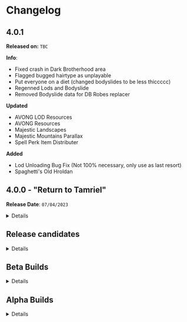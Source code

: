 # Changelog

## 4.0.1

**Released on:** `TBC`

**Info**:
- Fixed crash in Dark Brotherhood area
- Flagged bugged hairtype as unplayable
- Put everyone on a diet (changed bodyslides to be less thiccccc)
- Regenned Lods and Bodyslide
- Removed Bodyslide data for DB Robes replacer

**Updated**
- AVONG LOD Resources
- AVONG Resources
- Majestic Landscapes
- Majestic Mountains Parallax
- Spell Perk Item Distributer

**Added**
- Lod Unloading Bug Fix (Not 100% necessary, only use as last resort)
- Spaghetti's Old Hroldan

## 4.0.0 - "Return to Tamriel"

**Release Date**: `07/04/2023`

<Details>

**Changes from Release Candidate 11**
- Fixed issues with Mushrooms (Thanks ABA)
- Fixed issues with Cathedral Thislte (Thanks ABA)
- Relandscaped around Largashbur and Helgen to fix landscape tiling issues.
- Regenned all Lod files

**Updated**
- Book Covers Skyrim
- Faster HDT
- Project ja-Kha'jay 
 
**Added**
- Esbern Voice Consistency Fix
- Mushroom 2k
 
**Removed**
- Tardis Mushrooms 
 
 </Details>

## Release candidates

<details>

### RC 12

**Changes from RC 11** 
- Fixed issues with MipMaps on Xavbio armor retextures (Credit to Aljo and Bingus for the fix)
- Fixed issues with Majestic Landscapes and Mountains (Credit to T4, RA2 & AgentW)
- Updated mods which required
- Regenned all Lod files


**Updated**
- Better Balanced Backpacks
- Gloomy Creation Club Backpacks
- Magic Levelling Fix 
- Majestic Landscapes
- Majestic Mountains
- Markarth Lod Unlock 
- Project ja-Kha'jay 
- Vampires have claws
 
**Added**
- dunFolgunthurBossBattle Script Fix
- QUI
- Word Wall trigger Fix 
 
**Removed**
- Stay on System Page NG 
 
### RC 11 
 
**Changes from Release Candidate 10**
- Fixed snow shaders issues
- Fixed borked meshes in the rift
- Fixed borked blackreach ceiling
- Updated mods which required
- Regenned all Lod files

**Updated**
- Natural Waterfalls
- Real Dwemer Pipes  
- Spring Sneak Movement
- Synthesis 
- USMP
 
**Added**
- Better Dynamic Snow V2 
- Kanj's Atronachs 
- Lux Illustrious Whiterun Mesh Patch
- Vampires have claws
 
**Removed**
- Shaders of Snow 
 
### RC 10
**Changes from Release Candidate 9**
- Enabled Complex parallax to take advantage of new landscape and mountain textures
- Regenned all genned files

**Added**
- Majestic Mountains Parallax
- Majestic Landscapes
- Xavbio's Nordic Carved Armor
 
**Removed**
- ERM Mountains
- Fluffy Snow
- Nordic Shores 
- Resurgence Nordic
- Septentrional Landscapes
 
### RC 9
**Changes from Release Candidate 8**
- Fixed road alpha issue near Solitude
- Regenned all genned files 
 
**Updated**
- Cathedral 3D Mountain Flowers BOS
- Conditional Expressions
- DynDOLOD, DynDOLOD Resources
- DynDOLOD DLL NG
- Faster HDT-SMP
- Happy Little Trees DynDOLOD Addon
- Iconic Statues
- Natural Waterfalls
- Project ja-Kha'jay
- Racial Skin Varience
- Resurgence Artifacts
- Tanrielic Distribution.

**Added**
- Mihail's Cow
- Sleek Wolf Armor
- Xavbio's Wolf armor and Weapons.
 
**Removed**
- Rally's Shaggy Cows 

 
### RC 8
**Info**:
- Fixed mesh issues with Weapons.
- Added: Another KS Hairdos Replacer, KS Hair SMP, SC KS Hairdos Retextured, Spaghetti's Shors Stone
- Removed: Kala's Eyes.

### RC 7
**Info**:
- Switched up character visuals to provide greater consistency and fidelity.
- Regenned Bodyslide.
- Added: BNP Eyes, BNP Female, BNP Male, BNP Teeth, HIMBO, HIMBO Imperial Retexture Refit, Racial Skin Varience - SPID, Resurgence HIMBO Refits.
- Removed: Eyes of Beauty, Mature Skin, SC Mature Skin Specs, Tempered Skins Male

### RC 6
**Info**
- Finally fixed issues with Ice (Thanks Lala for reporting)
- Fixed Godrays (Thanks Lala for reporting)
- Reverted Wolves to earlier versions to improve consistency.

*Updated*
- ENBSeries
- Natural Waterfalls
- Xavbio's Imperial Armor Retexture
- Xavbio's Steel Armor Retexture

### RC 5

**Info**
- Fixed issues with ice in Steepfall Burrow
- Fixed low res beds.
- Fixed Godrays.
- Regenned lods

*Updated*
- Advanced Notification Log
- Patched for W4ENB - LUX - AIF
- Spaghetti's Cities AIO

*Added*
- Glacier Lod Meshes
- Glacierslab
- SC Glacierslab
- Xavbio Glass Armor retex

*Removed*
- IMR
- Resurgence Glass
- Skyrim Remastered Ice

### RC 4

**Info**
- Adjusted Load order to fix some ENB issues.
- Further adjusted size of some mods to improve performance in areas.
- Further tweaks to ini's
- Reverted to mods in RC 1 due to better overall look.

*Updated*
- Spaghetti's Cities AIO
- Tamrielic Distribution

*Added*
 - Natural Waterfalls
 - Illustrious Whiterun

*Removed*
- Cathedral Water
- ELE
- FYX mods (too many to list)
- MLOS
- More Wooden Bridges
- SkyVRaan Water Patcher
- WaterMod
- Water In Wells

### RC 3

**Info**:
- Reworked water and waterfalls to provide greater consistency and performance.
- Reworked lighting to improve performance and achieve more consistency.
- Regenerated output files.

**Download Changes**:

*Added*
- Cathedral Water
- ELE
- MLOS
- More Wooden Bridges
- Natural Waterfalls
- SkyVRaan Water Patcher
- WaterMod

*Removed*
 - Lux
 - Lux Via
 - Lux Orbis
 - Water For ENB

### RC 2

**Info**:
- Adjusted ini files with help of DestinySlayer (Huge thanks to you!)
- Removed Doahnique's carts & Skyland Night sky due to issues.

### RC 1

**Info**:
- Adjusted resolution of certain files to improve performance w/ no cost to visual quality.
- Adjusted ini's to correspond to change in weather/enb.
- Changed ENB light version to better match E.V.C & imrpove stability/performance.
- Fixed issue with dual sheath meshes
- Fixed mesh issues with Lux
- Fixed performance issues with landscape textures

**Download Changes**:

*Removed*
- Ebony ENB
- EVLAS
- Resuregence Elven
- Ruvaak Dahmaan ENB
- Skyland Landscapes

*Added*
- Elven Armors and Weapons Retexture
- E.V.C ENB
- Northern Shores
- Septentrional Landscapes
- Solas Weathers
- Spaghetti's Towns - Karthwasaten
- Rum Induced Mountains

</details>

## Beta Builds

<details>

### Beta 3

**Info**:
- Fixed issue with potion models in the UI.
- Removed Northern Roads.
- Added Blended Roads + WineDave's remesh & retexture.
- Repatched where necessary.
- Regenned lods.

### Beta 2

**Info**:
- Swapped to steam based stock game installation.
- Swapped base game files for steam versions.
- Removed Root Builder.

### Beta 1

**Info**:
- Further tweaked ini files to improve performance
- Regenerated Lods using "The Animonculory Settings" to improve performance.
- Tweaked ENB's to fit into vision a bit better.

</details>
 
## Alpha Builds

<details>

### Alpha 2

**Info**:
- Swapped tree model to hopefully improve performance.
- Swapped grass mod due to weirdness with ENB grass.
- Added OSD for Display Tweaks to monitor performance better.
- Updated Ice Meshes, COCKS Dear Diary patch 
- Regenned lods.
- Ruvaak Dahmaan enabled by default.

### Alpha 1

**Info**:
- Major rebuild of entire list utilising new techniques.
- Split profiles removed in favour of singular GOG section
- Reworked **EVERY** area of graphics to improve fidelity
- Removed Reshade
- Added ENB + Requirements
- Regenned all output files.

**Graphical Changes**:
- Removed complex parallax for now
- Switched to full LUX suite
- Removed Blended Roads
- Added Northern Roads + the metric tonne of patches
- Added Spaghetti Cities and Towns
- Removed Cathedral Armory
- Fixed bodyslide data on meshes
- Switched to using Vanilla weathers
- ENB is now enabled by default.

</details>
